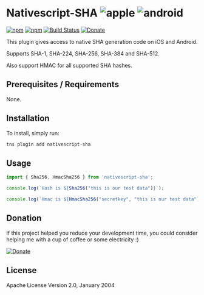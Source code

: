# Nativescript-SHA ![apple](https://cdn3.iconfinder.com/data/icons/picons-social/57/16-apple-32.png) ![android](https://cdn4.iconfinder.com/data/icons/logos-3/228/android-32.png)

[![npm](https://img.shields.io/npm/v/nativescript-sha.svg)](https://www.npmjs.com/package/nativescript-sha)
[![npm](https://img.shields.io/npm/dm/nativescript-sha.svg)](https://www.npmjs.com/package/nativescript-sha)
[![Build Status](https://travis-ci.org/mcgouganp/nativescript-sha.svg?branch=master)](https://travis-ci.org/mcgouganp/nativescript-sha)
[![Donate](https://img.shields.io/badge/Donate-PayPal-green.svg)](https://www.paypal.com/cgi-bin/webscr?cmd=_s-xclick&hosted_button_id=6D28NSTFXMQKQ)

This plugin gives access to native SHA generation code on iOS and Android.

Supports SHA-1, SHA-224, SHA-256, SHA-384 and SHA-512.

Also support HMAC for all supported SHA hashes.

## Prerequisites / Requirements

None.

## Installation

To install, simply run:

```bash
tns plugin add nativescript-sha
```

## Usage

```typescript
import { Sha256, HmacSha256 } from 'nativescript-sha';

console.log(`Hash is ${Sha256("this is our test data")}`);

console.log(`Hmac is ${HmacSha256("secretkey", "this is our test data")}`);
```

## Donation
If this project helped you reduce your development time, you could consider helping me with a cup of coffee or some electricity :)

[![Donate](https://www.paypalobjects.com/en_AU/i/btn/btn_donateCC_LG.gif)](https://www.paypal.com/cgi-bin/webscr?cmd=_s-xclick&hosted_button_id=6D28NSTFXMQKQ)

## License

Apache License Version 2.0, January 2004
